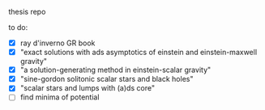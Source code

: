 thesis repo

to do:

- [x] ray d'inverno GR book
- [x] "exact solutions with ads asymptotics of einstein and einstein-maxwell gravity"
- [x] "a solution-generating method in einstein-scalar gravity"
- [x] "sine-gordon solitonic scalar stars and black holes"
- [x] "scalar stars and lumps with (a)ds core"
- [ ] find minima of potential
